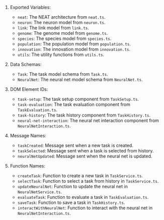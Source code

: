 1. Exported Variables:
   - `neat`: The NEAT architecture from `neat.ts`.
   - `neuron`: The neuron model from `neuron.ts`.
   - `link`: The link model from `link.ts`.
   - `genome`: The genome model from `genome.ts`.
   - `species`: The species model from `species.ts`.
   - `population`: The population model from `population.ts`.
   - `innovation`: The innovation model from `innovation.ts`.
   - `utils`: The utility functions from `utils.ts`.

2. Data Schemas:
   - `Task`: The task model schema from `Task.ts`.
   - `NeuralNet`: The neural net model schema from `NeuralNet.ts`.

3. DOM Element IDs:
   - `task-setup`: The task setup component from `TaskSetup.ts`.
   - `task-evaluation`: The task evaluation component from `TaskEvaluation.ts`.
   - `task-history`: The task history component from `TaskHistory.ts`.
   - `neural-net-interaction`: The neural net interaction component from `NeuralNetInteraction.ts`.

4. Message Names:
   - `taskCreated`: Message sent when a new task is created.
   - `taskSelected`: Message sent when a task is selected from history.
   - `neuralNetUpdated`: Message sent when the neural net is updated.

5. Function Names:
   - `createTask`: Function to create a new task in `TaskService.ts`.
   - `selectTask`: Function to select a task from history in `TaskService.ts`.
   - `updateNeuralNet`: Function to update the neural net in `NeuralNetService.ts`.
   - `evaluateTask`: Function to evaluate a task in `TaskEvaluation.ts`.
   - `saveTask`: Function to save a task in `TaskHistory.ts`.
   - `interactWithNeuralNet`: Function to interact with the neural net in `NeuralNetInteraction.ts`.
